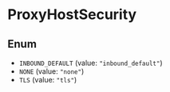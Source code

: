 # ProxyHostSecurity

## Enum

* `INBOUND_DEFAULT` (value: `"inbound_default"`)
* `NONE` (value: `"none"`)
* `TLS` (value: `"tls"`)
